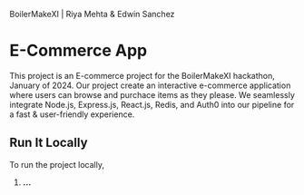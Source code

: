 BoilerMakeXI | Riya Mehta & Edwin Sanchez

# E-Commerce App
This project is an E-commerce project for the BoilerMakeXI hackathon, January of 2024. Our project create an interactive e-commerce application where users can browse and purchace items as they please. We seamlessly integrate Node.js, Express.js, React.js, Redis, and Auth0 into our pipeline for a fast & user-friendly experience.

## Run It Locally
To run the project locally,

1. **...**
